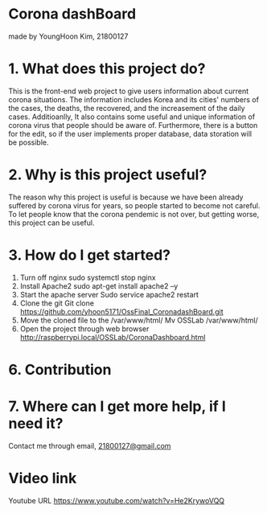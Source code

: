 # Corona dashBoard
made by YoungHoon Kim, 21800127


# 1. What does this project do?
This is the front-end web project to give users information about current corona situations. 
The information includes Korea and its cities' numbers of the cases, the deaths, the recovered, and the increasement of the daily cases.
Additioanlly, It also contains some useful and unique information of corona virus that people should be aware of.
Furthermore, there is a button for the edit, so if the user implements proper database, data storation will be possible.


# 2. Why is this project useful?
The reason why this project is useful is because we have been already suffered by corona virus for years, so people started to become not careful.
To let people know that the corona pendemic is not over, but getting worse, this project can be useful.


# 3. How do I get started?
1. Turn off nginx
sudo systemctl stop nginx
2. Install Apache2
sudo apt-get install apache2 –y
3. Start the apache server
Sudo service apache2 restart
4. Clone the git
Git clone https://github.com/yhoon5171/OssFinal_CoronadashBoard.git
5. Move the cloned file to the /var/www/html/
Mv OSSLab /var/www/html/
6. Open the project through web browser
http://raspberrypi.local/OSSLab/CoronaDashboard.html



# 6. Contribution


# 7. Where can I get more help, if I need it?
Contact me through email, 21800127@gmail.com


# Video link
Youtube URL
https://www.youtube.com/watch?v=He2KrywoVQQ
